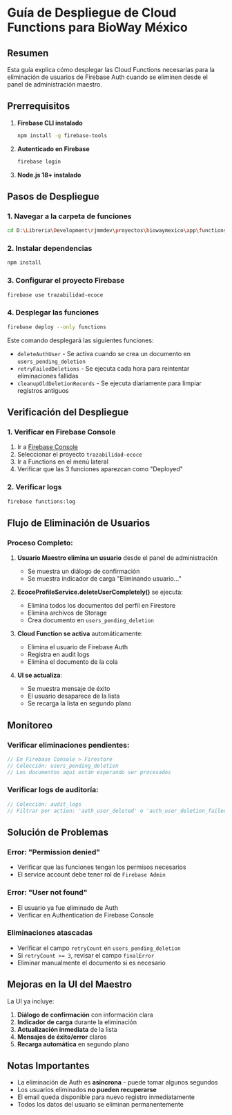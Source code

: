 # Guía de Despliegue de Cloud Functions para BioWay México

## Resumen

Esta guía explica cómo desplegar las Cloud Functions necesarias para la eliminación de usuarios de Firebase Auth cuando se eliminen desde el panel de administración maestro.

## Prerrequisitos

1. **Firebase CLI instalado**
   ```bash
   npm install -g firebase-tools
   ```

2. **Autenticado en Firebase**
   ```bash
   firebase login
   ```

3. **Node.js 18+ instalado**

## Pasos de Despliegue

### 1. Navegar a la carpeta de funciones
```bash
cd D:\Libreria\Development\rjmmdev\proyectos\biowaymexico\app\functions
```

### 2. Instalar dependencias
```bash
npm install
```

### 3. Configurar el proyecto Firebase
```bash
firebase use trazabilidad-ecoce
```

### 4. Desplegar las funciones
```bash
firebase deploy --only functions
```

Este comando desplegará las siguientes funciones:
- `deleteAuthUser` - Se activa cuando se crea un documento en `users_pending_deletion`
- `retryFailedDeletions` - Se ejecuta cada hora para reintentar eliminaciones fallidas
- `cleanupOldDeletionRecords` - Se ejecuta diariamente para limpiar registros antiguos

## Verificación del Despliegue

### 1. Verificar en Firebase Console
1. Ir a [Firebase Console](https://console.firebase.google.com)
2. Seleccionar el proyecto `trazabilidad-ecoce`
3. Ir a Functions en el menú lateral
4. Verificar que las 3 funciones aparezcan como "Deployed"

### 2. Verificar logs
```bash
firebase functions:log
```

## Flujo de Eliminación de Usuarios

### Proceso Completo:

1. **Usuario Maestro elimina un usuario** desde el panel de administración
   - Se muestra un diálogo de confirmación
   - Se muestra indicador de carga "Eliminando usuario..."

2. **EcoceProfileService.deleteUserCompletely()** se ejecuta:
   - Elimina todos los documentos del perfil en Firestore
   - Elimina archivos de Storage
   - Crea documento en `users_pending_deletion`

3. **Cloud Function se activa** automáticamente:
   - Elimina el usuario de Firebase Auth
   - Registra en audit logs
   - Elimina el documento de la cola

4. **UI se actualiza**:
   - Se muestra mensaje de éxito
   - El usuario desaparece de la lista
   - Se recarga la lista en segundo plano

## Monitoreo

### Verificar eliminaciones pendientes:
```javascript
// En Firebase Console > Firestore
// Colección: users_pending_deletion
// Los documentos aquí están esperando ser procesados
```

### Verificar logs de auditoría:
```javascript
// Colección: audit_logs
// Filtrar por action: 'auth_user_deleted' o 'auth_user_deletion_failed'
```

## Solución de Problemas

### Error: "Permission denied"
- Verificar que las funciones tengan los permisos necesarios
- El service account debe tener rol de `Firebase Admin`

### Error: "User not found"
- El usuario ya fue eliminado de Auth
- Verificar en Authentication de Firebase Console

### Eliminaciones atascadas
- Verificar el campo `retryCount` en `users_pending_deletion`
- Si `retryCount >= 3`, revisar el campo `finalError`
- Eliminar manualmente el documento si es necesario

## Mejoras en la UI del Maestro

La UI ya incluye:

1. **Diálogo de confirmación** con información clara
2. **Indicador de carga** durante la eliminación
3. **Actualización inmediata** de la lista
4. **Mensajes de éxito/error** claros
5. **Recarga automática** en segundo plano

## Notas Importantes

- La eliminación de Auth es **asíncrona** - puede tomar algunos segundos
- Los usuarios eliminados **no pueden recuperarse**
- El email queda disponible para nuevo registro inmediatamente
- Todos los datos del usuario se eliminan permanentemente